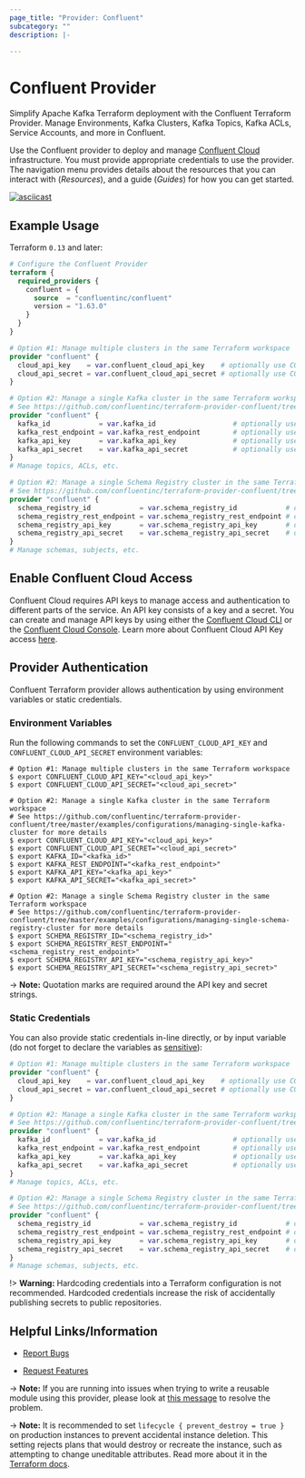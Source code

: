 ```yaml
---
page_title: "Provider: Confluent"
subcategory: ""
description: |-
  
---
```


# Confluent Provider

Simplify Apache Kafka Terraform deployment with the Confluent Terraform Provider. Manage Environments, Kafka Clusters, Kafka Topics, Kafka ACLs, Service Accounts, and more in Confluent.

Use the Confluent provider to deploy and manage [Confluent Cloud](https://www.confluent.io/confluent-cloud/) infrastructure. You must provide appropriate credentials to use the provider. The navigation menu provides details about the resources that you can interact with (_Resources_), and a guide (_Guides_) for how you can get started.

[![asciicast](https://asciinema.org/a/580630.svg)](https://asciinema.org/a/580630)

## Example Usage

Terraform `0.13` and later:

```terraform
# Configure the Confluent Provider
terraform {
  required_providers {
    confluent = {
      source  = "confluentinc/confluent"
      version = "1.63.0"
    }
  }
}

# Option #1: Manage multiple clusters in the same Terraform workspace
provider "confluent" {
  cloud_api_key    = var.confluent_cloud_api_key    # optionally use CONFLUENT_CLOUD_API_KEY env var
  cloud_api_secret = var.confluent_cloud_api_secret # optionally use CONFLUENT_CLOUD_API_SECRET env var
}

# Option #2: Manage a single Kafka cluster in the same Terraform workspace
# See https://github.com/confluentinc/terraform-provider-confluent/tree/master/examples/configurations/managing-single-kafka-cluster for more details
provider "confluent" {
  kafka_id            = var.kafka_id                   # optionally use KAFKA_ID env var
  kafka_rest_endpoint = var.kafka_rest_endpoint        # optionally use KAFKA_REST_ENDPOINT env var
  kafka_api_key       = var.kafka_api_key              # optionally use KAFKA_API_KEY env var
  kafka_api_secret    = var.kafka_api_secret           # optionally use KAFKA_API_SECRET env var
}
# Manage topics, ACLs, etc.

# Option #2: Manage a single Schema Registry cluster in the same Terraform workspace
# See https://github.com/confluentinc/terraform-provider-confluent/tree/master/examples/configurations/managing-single-schema-registry-cluster for more details
provider "confluent" {
  schema_registry_id            = var.schema_registry_id            # optionally use SCHEMA_REGISTRY_ID env var
  schema_registry_rest_endpoint = var.schema_registry_rest_endpoint # optionally use SCHEMA_REGISTRY_REST_ENDPOINT env var
  schema_registry_api_key       = var.schema_registry_api_key       # optionally use SCHEMA_REGISTRY_API_KEY env var
  schema_registry_api_secret    = var.schema_registry_api_secret    # optionally use SCHEMA_REGISTRY_API_SECRET env var
}
# Manage schemas, subjects, etc.
```

## Enable Confluent Cloud Access

Confluent Cloud requires API keys to manage access and authentication to different parts of the service. An API key consists of a key and a secret. You can create and manage API keys by using either the [Confluent Cloud CLI](https://docs.confluent.io/ccloud-cli/current/index.html) or the [Confluent Cloud Console](https://confluent.cloud/). Learn more about Confluent Cloud API Key access [here](https://docs.confluent.io/cloud/current/client-apps/api-keys.html#ccloud-api-keys).

## Provider Authentication

Confluent Terraform provider allows authentication by using environment variables or static credentials.

### Environment Variables

Run the following commands to set the `CONFLUENT_CLOUD_API_KEY` and `CONFLUENT_CLOUD_API_SECRET` environment variables:

```shell
# Option #1: Manage multiple clusters in the same Terraform workspace
$ export CONFLUENT_CLOUD_API_KEY="<cloud_api_key>"
$ export CONFLUENT_CLOUD_API_SECRET="<cloud_api_secret>"

# Option #2: Manage a single Kafka cluster in the same Terraform workspace
# See https://github.com/confluentinc/terraform-provider-confluent/tree/master/examples/configurations/managing-single-kafka-cluster for more details
$ export CONFLUENT_CLOUD_API_KEY="<cloud_api_key>"
$ export CONFLUENT_CLOUD_API_SECRET="<cloud_api_secret>"
$ export KAFKA_ID="<kafka_id>"
$ export KAFKA_REST_ENDPOINT="<kafka_rest_endpoint>"
$ export KAFKA_API_KEY="<kafka_api_key>"
$ export KAFKA_API_SECRET="<kafka_api_secret>"

# Option #2: Manage a single Schema Registry cluster in the same Terraform workspace
# See https://github.com/confluentinc/terraform-provider-confluent/tree/master/examples/configurations/managing-single-schema-registry-cluster for more details
$ export SCHEMA_REGISTRY_ID="<schema_registry_id>"
$ export SCHEMA_REGISTRY_REST_ENDPOINT="<schema_registry_rest_endpoint>"
$ export SCHEMA_REGISTRY_API_KEY="<schema_registry_api_key>"
$ export SCHEMA_REGISTRY_API_SECRET="<schema_registry_api_secret>"
```

-> **Note:** Quotation marks are required around the API key and secret strings.

### Static Credentials

You can also provide static credentials in-line directly, or by input variable (do not forget to declare the variables as [sensitive](https://learn.hashicorp.com/tutorials/terraform/sensitive-variables#refactor-database-credentials)):

```terraform
# Option #1: Manage multiple clusters in the same Terraform workspace
provider "confluent" {
  cloud_api_key    = var.confluent_cloud_api_key    # optionally use CONFLUENT_CLOUD_API_KEY env var
  cloud_api_secret = var.confluent_cloud_api_secret # optionally use CONFLUENT_CLOUD_API_SECRET env var
}

# Option #2: Manage a single Kafka cluster in the same Terraform workspace
# See https://github.com/confluentinc/terraform-provider-confluent/tree/master/examples/configurations/managing-single-kafka-cluster for more details
provider "confluent" {
  kafka_id            = var.kafka_id                   # optionally use KAFKA_ID env var
  kafka_rest_endpoint = var.kafka_rest_endpoint        # optionally use KAFKA_REST_ENDPOINT env var
  kafka_api_key       = var.kafka_api_key              # optionally use KAFKA_API_KEY env var
  kafka_api_secret    = var.kafka_api_secret           # optionally use KAFKA_API_SECRET env var
}
# Manage topics, ACLs, etc.

# Option #2: Manage a single Schema Registry cluster in the same Terraform workspace
# See https://github.com/confluentinc/terraform-provider-confluent/tree/master/examples/configurations/managing-single-schema-registry-cluster for more details
provider "confluent" {
  schema_registry_id            = var.schema_registry_id            # optionally use SCHEMA_REGISTRY_ID env var
  schema_registry_rest_endpoint = var.schema_registry_rest_endpoint # optionally use SCHEMA_REGISTRY_REST_ENDPOINT env var
  schema_registry_api_key       = var.schema_registry_api_key       # optionally use SCHEMA_REGISTRY_API_KEY env var
  schema_registry_api_secret    = var.schema_registry_api_secret    # optionally use SCHEMA_REGISTRY_API_SECRET env var
}
# Manage schemas, subjects, etc.
```

!> **Warning:** Hardcoding credentials into a Terraform configuration is not recommended. Hardcoded credentials increase the risk of accidentally publishing secrets to public repositories.

## Helpful Links/Information

* [Report Bugs](https://github.com/confluentinc/terraform-provider-confluent/issues)

* [Request Features](mailto:cflt-tf-access@confluent.io?subject=Feature%20Request)

-> **Note:** If you are running into issues when trying to write a reusable module using this provider, please look at [this message](https://github.com/confluentinc/terraform-provider-confluentcloud/issues/20#issuecomment-1011833161) to resolve the problem.

-> **Note:** It is recommended to set `lifecycle { prevent_destroy = true }` on production instances to prevent accidental instance deletion. This setting rejects plans that would destroy or recreate the instance, such as attempting to change uneditable attributes. Read more about it in the [Terraform docs](https://www.terraform.io/language/meta-arguments/lifecycle#prevent_destroy).
